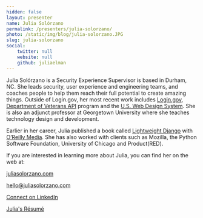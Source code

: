 ```yaml
---
hidden: false
layout: presenter
name: Julia Solórzano
permalink: /presenters/julia-solorzano/
photo: /static/img/blog/julia-solorzano.JPG
slug: julia-solorzano
social:
    twitter: null
    website: null
    github: juliaelman
---
```


Julia Solórzano is a Security Experience Supervisor is based in Durham, NC. She leads security, user experience and engineering teams, and coaches people to help them reach their full potential to create amazing things. Outside of Login.gov, her most recent work includes [Login.gov](https://login.gov),  [Department of Veterans API](https://developer.va.gov/) program and the [U.S. Web Design System](https://designsystem.digital.gov/). She is also an adjunct professor at Georgetown University where she teaches technology design and development.

Earlier in her career, Julia published a book called [Lightweight Django](https://www.oreilly.com/library/view/lightweight-django/9781491946275/) with [O’Reilly Media](https://www.oreilly.com/). She has also worked with clients such as Mozilla, the Python Software Foundation, University of Chicago and Product(RED).

If you are interested in learning more about Julia, you can find her on the web at:

[juliasolorzano.com](https://juliasolorzano.com)

[hello@juliasolorzano.com](mailto:hello@juliasolorzano.com)

[Connect on LinkedIn](https://www.linkedin.com/in/juliasolorzano/)

[Julia's Résumé](https://docs.google.com/document/d/1H1zzX3LqO5IPQk0h22jSTjSOq8sXRRRpp65OtGSUJqQ/edit)
